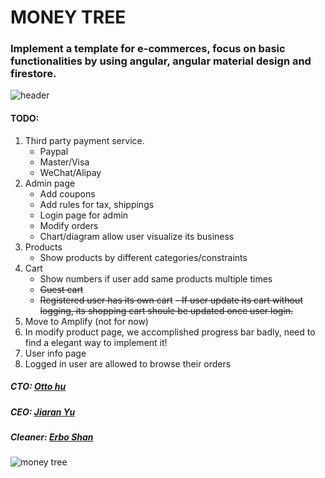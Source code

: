# MONEY TREE
### Implement a template for e-commerces, focus on basic functionalities by using angular, angular material design and firestore.
![header](https://github.com/shanerbo/project-money-tree/blob/master/forest%20peak.PNG)
#### TODO: 
1. Third party payment service.
    - Paypal
    - Master/Visa
    - WeChat/Alipay
2. Admin page
    - Add coupons
    - Add rules for tax, shippings
    - Login page for admin
    - Modify orders
    - Chart/diagram allow user visualize its business
4. Products
    - Show products by different categories/constraints
5. Cart
    - Show numbers if user add same products multiple times
    - ~~Guest cart~~
    - ~~Registered user has its own cart~~
        ~~- If user update its cart without logging, its shopping cart shoule be updated once user login.~~
6. Move to Amplify (not for now)
7. In modify product page, we accomplished progress bar badly, need to find a elegant way to implement it!
8. User info page
9. Logged in user are allowed to browse their orders
##### CTO: [Otto hu](https://github.com/aWildOtto)
##### CEO: [Jiaran Yu](https://github.com/jiaranyu)
##### Cleaner: [Erbo Shan](https://github.com/shanerbo)
![money tree](https://github.com/shanerbo/project-money-tree/blob/master/money-tree.jpg)
